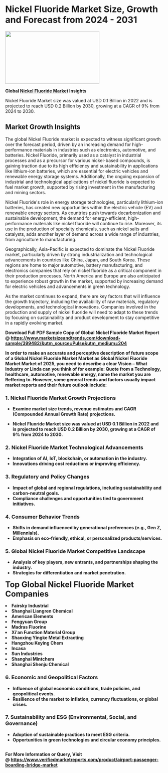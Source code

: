 <H1>Nickel Fluoride Market Size, Growth and Forecast from 2024 - 2031</H1><img class="aligncenter size-medium wp-image-584254" src="https://thirdeyenews.in/wp-content/uploads/2024/09/Global-Market-Research-300x168.jpeg" alt="" width="300" height="168" /><p><strong>Global&nbsp;<a href="https://www.marketsizeandtrends.com/download-sample/399482/&amp;utm_source=Pulse&amp;utm_medium=204">Nickel Fluoride Market</a> Insights</strong></p><p>Nickel Fluoride Market size was valued at USD 0.1 Billion in 2022 and is projected to reach USD 0.2 Billion by 2030, growing at a CAGR of 9% from 2024 to 2030.</p><p><h2>Market Growth Insights</h2> <p>The global Nickel Fluoride market is expected to witness significant growth over the forecast period, driven by an increasing demand for high-performance materials in industries such as electronics, automotive, and batteries. Nickel Fluoride, primarily used as a catalyst in industrial processes and as a precursor for various nickel-based compounds, is gaining traction due to its high efficiency and sustainability in applications like lithium-ion batteries, which are essential for electric vehicles and renewable energy storage systems. Additionally, the ongoing expansion of industrial and technological applications of nickel fluoride is expected to fuel market growth, supported by rising investment in the manufacturing and mining sectors.</p> <p><strong></strong></p> <p>Nickel Fluoride's role in energy storage technologies, particularly lithium-ion batteries, has created new opportunities within the electric vehicle (EV) and renewable energy sectors. As countries push towards decarbonization and sustainable development, the demand for energy-efficient, high-performance materials like nickel fluoride will continue to rise. Moreover, its use in the production of specialty chemicals, such as nickel salts and catalysts, adds another layer of demand across a wide range of industries, from agriculture to manufacturing.</p> <p>Geographically, Asia-Pacific is expected to dominate the Nickel Fluoride market, particularly driven by strong industrialization and technological advancements in countries like China, Japan, and South Korea. These regions are home to major automotive, battery manufacturing, and electronics companies that rely on nickel fluoride as a critical component in their production processes. North America and Europe are also anticipated to experience robust growth in the market, supported by increasing demand for electric vehicles and advancements in green technology.</p> <p>As the market continues to expand, there are key factors that will influence the growth trajectory, including the availability of raw materials, regulatory developments, and technological innovations. Companies involved in the production and supply of nickel fluoride will need to adapt to these trends by focusing on sustainability and product development to stay competitive in a rapidly evolving market.</p> <p><strong></p><p><span class=""><strong>Download Full PDF Sample Copy of Global Nickel Fluoride Market Report</strong> @ <a href="https://www.marketsizeandtrends.com/download-sample/399482/&amp;utm_source=Pulse&amp;utm_medium=204" target="_blank">https://www.marketsizeandtrends.com/download-sample/399482/&amp;utm_source=Pulse&amp;utm_medium=204</a></span></p><p>In order to make an accurate and perceptive description of future scope of a Global&nbsp;Nickel Fluoride Market Market as Global&nbsp;Nickel Fluoride Market Market of 2025, you need to describe a clear Vision &ndash; What Industry or Linda can you think of for example: Quote from a Technology, healthcare, automotive, renewable energy, name the market you are Reffering to. However, some general trends and factors usually impact market reports and their future outlook include:</p><h3>1.&nbsp;<strong>Nickel Fluoride Market Growth Projections</strong></h3><ul><li>Examine market size trends, revenue estimates and CAGR (Compounded Annual Growth Rate) projections.</li><li><p>Nickel Fluoride Market size was valued at USD 0.1 Billion in 2022 and is projected to reach USD 0.2 Billion by 2030, growing at a CAGR of 9% from 2024 to 2030.</p></li></ul><h3>2.&nbsp;<strong>Nickel Fluoride Market Technological Advancements</strong></h3><ul><li>Integration of AI, IoT, blockchain, or automation in the industry.</li><li>Innovations driving cost reductions or improving efficiency.</li></ul><h3>3.&nbsp;<strong>Regulatory and Policy Changes</strong></h3><ul><li>Impact of global and regional regulations, including sustainability and carbon-neutral goals.</li><li>Compliance challenges and opportunities tied to government initiatives.</li></ul><h3>4.&nbsp;<strong>Consumer Behavior Trends</strong></h3><ul><li>Shifts in demand influenced by generational preferences (e.g., Gen Z, Millennials).</li><li>Emphasis on eco-friendly, ethical, or personalized products/services.</li></ul><h3>5.&nbsp;<strong>Global Nickel Fluoride Market Competitive Landscape</strong></h3><ul><li>Analysis of key players, new entrants, and partnerships shaping the industry.</li><li>Strategies for differentiation and market penetration.</li></ul><p data-pm-slice="1 1 []"><span style="color: inherit; font-family: inherit; font-size: 25px;">Top Global Nickel Fluoride Market Companies</span></p><div class="" data-test-id=""><p><li>Fairsky Industrial</li><li> Shanghai Liangren Chemical</li><li> American Elements</li><li> Fengyuan Group</li><li> Madras Fluorine</li><li> Xi'an Function Material Group</li><li> Shaoxing Yingke Metal Extracting</li><li> Hangzhou Keying Chem</li><li> Incasa</li><li> Sun Industries</li><li> Shanghai Mintchem</li><li> Shanghai Shenju Chemical</li></p></div><h3>6.&nbsp;<strong>Economic and Geopolitical Factors</strong></h3><ul><li>Influence of global economic conditions, trade policies, and geopolitical events.</li><li>Resilience of the market to inflation, currency fluctuations, or global crises.</li></ul><h3>7.&nbsp;<strong>Sustainability and ESG (Environmental, Social, and Governance)</strong></h3><ul><li>Adoption of sustainable practices to meet ESG criteria.</li><li>Opportunities in green technologies and circular economy principles.</li></ul><h2><strong style="font-size: 14px;">For More Information or Query, Visit @&nbsp;</strong><a style="background-color: #ffffff; font-size: 14px;" href="https://www.marketsizeandtrends.com/report/nickel-fluoride-market/" target="_blank">https://www.verifiedmarketreports.com/product/airport-passenger-boarding-bridge-market</a></h2>

